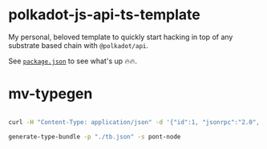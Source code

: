 # polkadot-js-api-ts-template

My personal, beloved template to quickly start hacking in top of any substrate based chain with
`@polkadot/api`.

See [`package.json`](./package.json) to see what's up 🔥🔥.


# mv-typegen

```bash

curl -H "Content-Type: application/json" -d '{"id":1, "jsonrpc":"2.0", "method": "state_getMetadata", "params":[]}' http://localhost:9933 > mv_node.json

```

```bash
generate-type-bundle -p "./tb.json" -s pont-node

```


